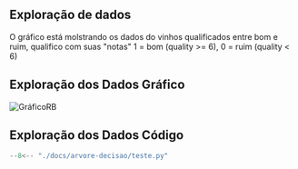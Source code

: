 ## Exploração de dados
O gráfico está molstrando os dados do vinhos qualificados entre bom e ruim, qualifico com suas "notas" 1 = bom (quality >= 6), 0 = ruim (quality < 6)

## Exploração dos Dados	Gráfico
![GráficoRB](image/Gráfico1.png)

## Exploração dos Dados	Código
``` python
--8<-- "./docs/arvore-decisao/teste.py"
```



